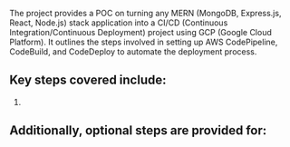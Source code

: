 The project provides a POC on turning any MERN (MongoDB, Express.js, React, Node.js) stack application into a CI/CD (Continuous Integration/Continuous Deployment) project using GCP (Google Cloud Platform). It outlines the steps involved in setting up AWS CodePipeline, CodeBuild, and CodeDeploy to automate the deployment process.

## Key steps covered include:

1. 

## Additionally, optional steps are provided for:
